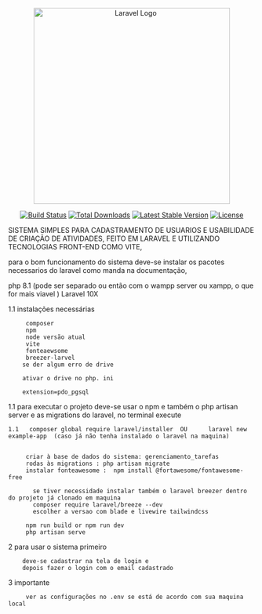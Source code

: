 <p align="center"><a href="https://laravel.com" target="_blank"><img src="https://raw.githubusercontent.com/laravel/art/master/logo-lockup/5%20SVG/2%20CMYK/1%20Full%20Color/laravel-logolockup-cmyk-red.svg" width="400" alt="Laravel Logo"></a></p>

<p align="center">
<a href="https://github.com/laravel/framework/actions"><img src="https://github.com/laravel/framework/workflows/tests/badge.svg" alt="Build Status"></a>
<a href="https://packagist.org/packages/laravel/framework"><img src="https://img.shields.io/packagist/dt/laravel/framework" alt="Total Downloads"></a>
<a href="https://packagist.org/packages/laravel/framework"><img src="https://img.shields.io/packagist/v/laravel/framework" alt="Latest Stable Version"></a>
<a href="https://packagist.org/packages/laravel/framework"><img src="https://img.shields.io/packagist/l/laravel/framework" alt="License"></a>
</p>

SISTEMA SIMPLES PARA CADASTRAMENTO DE USUARIOS E USABILIDADE DE CRIAÇÃO DE ATIVIDADES, FEITO EM LARAVEL E UTILIZANDO TECNOLOGIAS FRONT-END COMO VITE, 

 para o bom funcionamento do sistema deve-se instalar os pacotes necessarios do laravel como manda na documentação, 

 php  8.1 (pode ser separado ou então com o wampp server ou xampp, o que for mais viavel )
 Laravel  10X
   
     
1.1 instalações necessárias

        
         composer
         npm 
         node versão atual 
         vite
         fonteaewsome    
         breezer-larvel
        se der algum erro de drive
        
        ativar o drive no php. ini  
        
        extension=pdo_pgsql


1.1 para executar o projeto deve-se usar o npm e também o php artisan server e as migrations do laravel, no terminal execute 

    1.1   composer global require laravel/installer  OU      laravel new example-app  (caso já não tenha instalado o laravel na maquina)
       
        
         criar à base de dados do sistema: gerenciamento_tarefas
         rodas às migrations : php artisan migrate
         instalar fonteawesome :  npm install @fortawesome/fontawesome-free       
          
           se tiver necessidade instalar também o laravel breezer dentro do projeto já clonado em maquina
           composer require laravel/breeze --dev  
           escolher a versao com blade e livewire tailwindcss       
         
         npm run build or npm run dev
         php artisan serve

2 para usar o sistema primeiro 

        deve-se cadastrar na tela de login e 
        depois fazer o login com o email cadastrado 
         
3 importante

         ver as configurações no .env se está de acordo com sua maquina local
